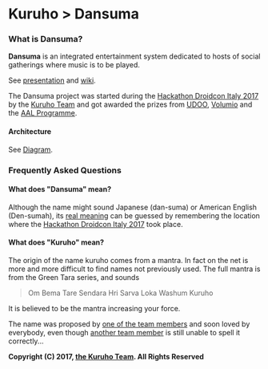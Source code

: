 # Kuruho > Dansuma

### What is Dansuma?

**Dansuma** is an integrated entertainment system dedicated to hosts of social gatherings where music is to be played.

See [presentation](http://prezi.com/mhuhgcrj75a3/?utm_campaign=share&utm_medium=copy) and [wiki](https://github.com/kuruho/dansuma/wiki).

The Dansuma project was started during the [Hackathon Droidcon Italy 2017](http://it.droidcon.com/2017/hackathon-droidcon-italy/) by the [Kuruho Team](https://github.com/kuruho) and got awarded the prizes from [UDOO](http://www.udoo.org/), [Volumio](https://volumio.org/) and the [AAL Programme](http://www.aal-europe.eu/).

#### Architecture

See [Diagram](Hackaton_HLA.svg).

### Frequently Asked Questions

#### What does "Dansuma" mean?

Although the name might sound Japanese (dan-suma) or American English (Den-sumah), its [real meaning](http://www.piemunteis.it/dep/printWordDetail.dep?wordId=6_6113) can be guessed by remembering the location where the [Hackathon Droidcon Italy 2017](http://it.droidcon.com/2017/hackathon-droidcon-italy/) took place.

#### What does "Kuruho" mean?

The origin of the name kuruho comes from a mantra.
In fact on the net is more and more difficult to
find names not previously used.
The full mantra is from the Green Tara series,
and sounds

> Om Bema Tare Sendara Hri Sarva Loka Washum Kuruho

It is believed to be the mantra increasing your force.

The name was proposed by [one of the team members](https://github.com/muwattalli/) and soon loved by everybody, even though [another team member](https://github.com/gmacario) is still unable to spell it correctly...

**Copyright (C) 2017, [the Kuruho Team](https://github.com/kuruho/). All Rights Reserved**
